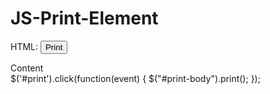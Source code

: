 # JS-Print-Element
HTML: 
<button id="print">Print</button>
<div id="print-body">
  Content
</div>
$('#print').click(function(event) {
  $("#print-body").print();
});

